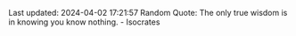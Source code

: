 Last updated: 2024-04-02 17:21:57
Random Quote: The only true wisdom is in knowing you know nothing. - Isocrates